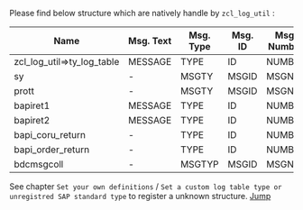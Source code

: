 Please find below structure which are natively handle by ``zcl_log_util`` :

| Name | Msg. Text | Msg. Type | Msg. ID | Msg. Number | Msg. Val. 1 | Msg. Val. 2 | Msg. Val. 3 | Msg. Val. 4 |
|---|---|---|---|---|---|---|---|---|
| zcl_log_util=>ty_log_table | MESSAGE | TYPE | ID | NUMBER | MSGV1 | MSGV2 | MSGV3 | MSGV4 | 
| sy | - | MSGTY | MSGID | MSGNO | MSGV1 | MSGV2 | MSGV3 | MSGV4 | 
| prott | - | MSGTY | MSGID | MSGNO | MSGV1 | MSGV2 | MSGV3 | MSGV4 | 
| bapiret1 | MESSAGE | TYPE | ID | NUMBER | MESSAGE_V1 | MESSAGE_V2 | MESSAGE_V3 | MESSAGE_V4 | 
| bapiret2 | MESSAGE | TYPE | ID | NUMBER | MESSAGE_V1 | MESSAGE_V2 | MESSAGE_V3 | MESSAGE_V4 | 
| bapi_coru_return | - | TYPE | ID | NUMBER | MESSAGE_V1 | MESSAGE_V2 | MESSAGE_V3 | MESSAGE_V4 | 
| bapi_order_return | - | TYPE | ID | NUMBER | MESSAGE_V1 | MESSAGE_V2 | MESSAGE_V3 | MESSAGE_V4 | 
| bdcmsgcoll | - | MSGTYP | MSGID | MSGNR | MSGV1 | MSGV2 | MSGV3 | MSGV4 | 

See chapter ``Set your own definitions`` / `Set a custom log table type or unregistred SAP standard type`
to register a unknown structure. [Jump](README.md#)

